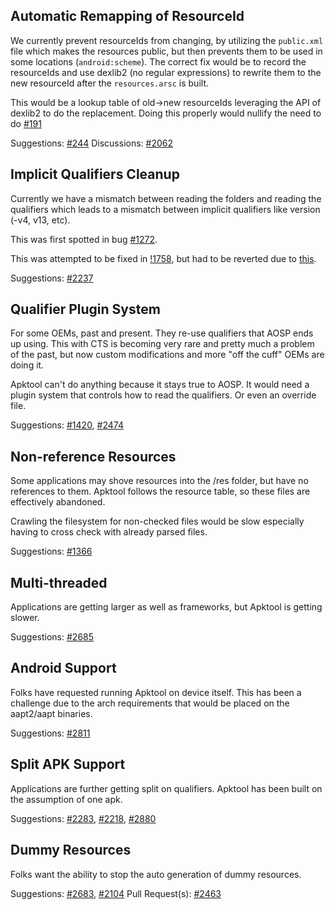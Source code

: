 
## Automatic Remapping of ResourceId
We currently prevent resourceIds from changing, by utilizing the `public.xml` file which makes the resources public, but
then prevents them to be used in some locations (`android:scheme`). The correct fix would be to record the resourceIds
and use dexlib2 (no regular expressions) to rewrite them to the new resourceId after the `resources.arsc` is built.

This would be a lookup table of old->new resourceIds leveraging the API of dexlib2 to do the replacement. Doing this
properly would nullify the need to do [#191](https://github.com/iBotPeaches/Apktool/issues/191)

Suggestions: [#244](https://github.com/iBotPeaches/Apktool/issues/244)
Discussions: [#2062](https://github.com/iBotPeaches/Apktool/issues/2062)

## Implicit Qualifiers Cleanup
Currently we have a mismatch between reading the folders and reading the qualifiers which leads to a mismatch between
implicit qualifiers like version (-v4, v13, etc).

This was first spotted in bug [#1272](https://github.com/iBotPeaches/Apktool/issues/1272).

This was attempted to be fixed in [!1758](https://github.com/iBotPeaches/Apktool/pull/1758/files), but had to be
reverted due to [this](https://github.com/iBotPeaches/Apktool/issues/1272#issuecomment-379345005).

Suggestions: [#2237](https://github.com/iBotPeaches/Apktool/issues/2237)

## Qualifier Plugin System
For some OEMs, past and present. They re-use qualifiers that AOSP ends up using. This with CTS is becoming very
rare and pretty much a problem of the past, but now custom modifications and more "off the cuff" OEMs are doing
it.

Apktool can't do anything because it stays true to AOSP. It would need a plugin system that controls how to
read the qualifiers. Or even an override file.

Suggestions: [#1420](https://github.com/iBotPeaches/Apktool/issues/1420), [#2474](https://github.com/iBotPeaches/Apktool/issues/2474)

## Non-reference Resources
Some applications may shove resources into the /res folder, but have no references to them. Apktool follows
the resource table, so these files are effectively abandoned.

Crawling the filesystem for non-checked files would be slow especially having to cross check with already
parsed files.

Suggestions: [#1366](https://github.com/iBotPeaches/Apktool/issues/1366)

## Multi-threaded
Applications are getting larger as well as frameworks, but Apktool is getting slower.

Suggestions: [#2685](https://github.com/iBotPeaches/Apktool/issues/2685)

## Android Support
Folks have requested running Apktool on device itself. This has been a challenge due to the arch requirements
that would be placed on the aapt2/aapt binaries.

Suggestions: [#2811](https://github.com/iBotPeaches/Apktool/issues/2811)

## Split APK Support
Applications are further getting split on qualifiers. Apktool has been built on the assumption of one apk.

Suggestions: [#2283](https://github.com/iBotPeaches/Apktool/issues/2283), [#2218](https://github.com/iBotPeaches/Apktool/issues/2218), [#2880](https://github.com/iBotPeaches/Apktool/issues/2880)

## Dummy Resources
Folks want the ability to stop the auto generation of dummy resources.

Suggestions: [#2683](https://github.com/iBotPeaches/Apktool/issues/2683), [#2104](https://github.com/iBotPeaches/Apktool/issues/2104)
Pull Request(s): [#2463](https://github.com/iBotPeaches/Apktool/pull/2463)
